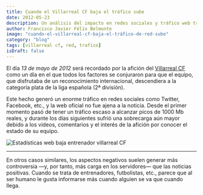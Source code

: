 ```yaml
---
title: Cuando el Villarreal CF baja el tráfico sube
date: 2012-05-23
description: Un análisis del impacto en redes sociales y tráfico web tras el descenso del Villarreal CF a la segunda división, destacando cómo las noticias negativas generan mayor interacción.
author: Francisco Javier Félix Belmonte
image: "cuando-el-villarreal-cf-baja-el-tráfico-de-red-sube"
category: "blog"
tags: [villarreal cf, red, trafico]
isDraft: false
---
```


El día _13 de mayo de 2012_ será recordado por la afición del [Villarreal CF](https://www.villarrealcf.es) como un día en
el que todos los factores se conjuraron para que el equipo, que disfrutaba de un reconocimiento internacional,
descendiera a la categoría plata de la liga española (2ª división).

Este hecho generó un enorme tráfico en redes sociales como Twitter, Facebook, etc., y la web oficial no fue ajena a la
noticia. Desde el primer momento pasó de tener un tráfico escaso a alcanzar picos de 1000 Mb reales, y durante los días
siguientes sufrió una sobrecarga aún mayor debido a los vídeos, comentarios y el interés de la afición por conocer el
estado de su equipo.

![Estadísticas web baja entrenador villarreal CF](/blog/villarrealcf_baja.png)

---

En otros casos similares, los aspectos negativos suelen generar más controversia —y, por tanto, más carga en los
servidores— que las noticias positivas. Cuando se trata de entrenadores, futbolistas, etc., parece que al ser humano le
gusta informarse más cuando alguien se va que cuando llega.
